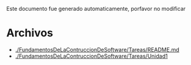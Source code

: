 Este documento fue generado automaticamente, porfavor no modificar

# Archivos

* [./FundamentosDeLaContruccionDeSoftware/Tareas/README.md](./FundamentosDeLaContruccionDeSoftware/Tareas/README.md)
* [./FundamentosDeLaContruccionDeSoftware/Tareas/Unidad1](./FundamentosDeLaContruccionDeSoftware/Tareas/Unidad1)
